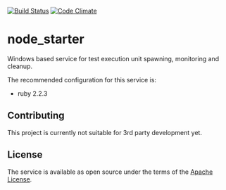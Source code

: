 [![Build Status](https://travis-ci.org/AVGTechnologies/node_starter.svg)](https://travis-ci.org/AVGTechnologies/node_starter)
[![Code Climate](https://codeclimate.com/github/AVGTechnologies/node_starter/badges/gpa.svg)](https://codeclimate.com/github/AVGTechnologies/node_starter)

# node_starter

Windows based service for test execution unit spawning, monitoring and cleanup.

The recommended configuration for this service is:
* ruby 2.2.3

## Contributing

This project is currently not suitable for 3rd party development yet.

## License

The service is available as open source under the terms of the [Apache
License](http://opensource.org/licenses/Apache-2.0).
